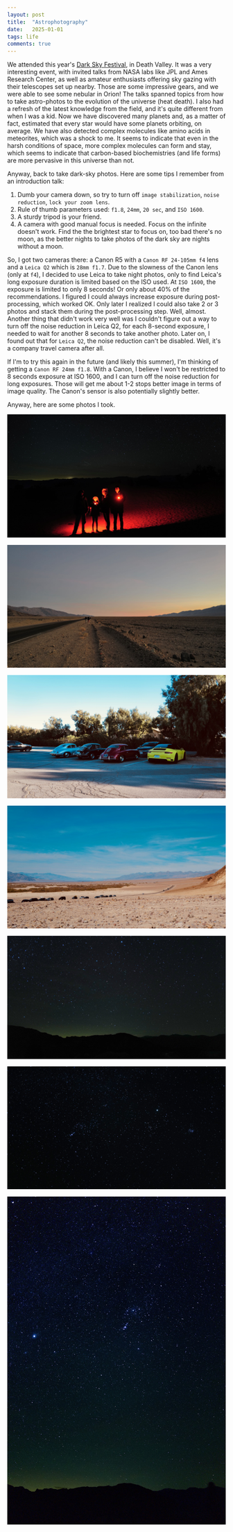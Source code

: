 ```yaml
---
layout: post
title:  "Astrophotography"
date:   2025-01-01
tags: life 
comments: true
---
```


We attended this year's [Dark Sky Festival](https://www.nps.gov/deva/planyourvisit/darkskyfestival.htm), in Death Valley. It was a very interesting event, with invited talks from NASA labs like JPL and Ames Research Center, as well as amateur enthusiasts offering sky gazing with their telescopes set up nearby. Those are some impressive gears, and we were able to see some nebular in Orion! The talks spanned topics from how to take astro-photos to the evolution of the universe (heat death). I also had a refresh of the latest knowledge from the field, and it's quite different from when I was a kid. Now we have discovered many planets and, as a matter of fact, estimated that every star would have some planets orbiting, on average. We have also detected complex molecules like amino acids in meteorites, which was a shock to me. It seems to indicate that even in the harsh conditions of space, more complex molecules can form and stay, which seems to indicate that carbon-based biochemistries (and life forms) are more pervasive in this universe than not.

Anyway, back to take dark-sky photos. Here are some tips I remember from an introduction talk: 

1. Dumb your camera down, so try to turn off `image stabilization`, `noise reduction`, `lock your zoom lens`.
2. Rule of thumb parameters used: `f1.8`, `24mm`, `20 sec`, and `ISO 1600`.
3. A sturdy tripod is your friend.
4. A camera with good manual focus is needed. Focus on the infinite doesn't work. Find the the brightest star to focus on, too bad there's no moon, as the better nights to take photos of the dark sky are nights without a moon.

So, I got two cameras there: a Canon R5 with a `Canon RF 24-105mm f4` lens and a `Leica Q2` which is `28mm f1.7`. Due to the slowness of the Canon lens (only at `f4`), I decided to use Leica to take night photos, only to find Leica's long exposure duration is limited based on the ISO used. At `ISO 1600`, the exposure is limited to only 8 seconds! Or only about 40% of the recommendations. I figured I could always increase exposure during post-processing, which worked OK. Only later I realized I could also take 2 or 3 photos and stack them during the post-processing step. Well, almost. Another thing that didn't work very well was I couldn't figure out a way to turn off the noise reduction in Leica Q2, for each 8-second exposure, I needed to wait for another 8 seconds to take another photo. Later on, I found out that for `Leica Q2`, the noise reduction can't be disabled. Well, it's a company travel camera after all. 

If I'm to try this again in the future (and likely this summer), I'm thinking of getting a `Canon RF 24mm f1.8`. With a Canon, I believe I won't be restricted to 8 seconds exposure at ISO 1600, and I can turn off the noise reduction for long exposures. Those will get me about 1-2 stops better image in terms of image quality. The Canon's sensor is also potentially slightly better. 

Anyway, here are some photos I took.

![family](/assets/images/2025-02-26-family.jpeg)

![sunset](/assets/images/2025-02-26-sunset.jpeg)

![stars1](/assets/images/2025-02-26-porsche.jpeg)

![stars2](/assets/images/2025-02-26-road.jpeg)

![sky](/assets/images/2025-02-26-sky1.jpeg)

![sky](/assets/images/2025-02-26-stars.jpeg)

![sky](/assets/images/2025-02-26-sky.jpg)


